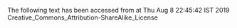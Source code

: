 The following text has been accessed from at Thu Aug 8 22:45:42 IST 2019
Creative_Commons_Attribution-ShareAlike_License
